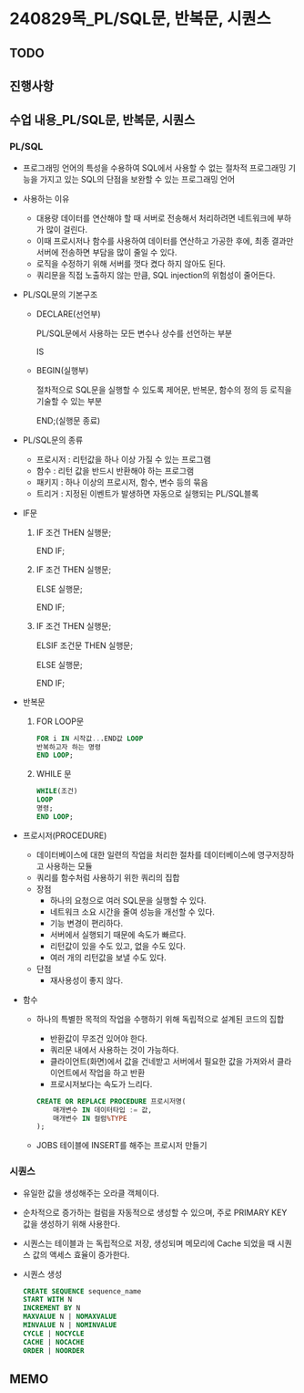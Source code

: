 # 240829목_PL/SQL문, 반복문, 시퀀스

## TODO

## 진행사항

## 수업 내용_PL/SQL문, 반복문, 시퀀스

### PL/SQL

* 프로그래밍 언어의 특성을 수용하여 SQL에서 사용할 수 없는 절차적 프로그래밍 기능을 가지고 있는 SQL의 단점을 보완할 수 있는 프로그래밍 언어

* 사용하는 이유

  * 대용량 데이터를 연산해야 할 때 서버로 전송해서 처리하려면 네트워크에 부하가 많이 걸린다.
  * 이때 프로시저나 함수를 사용하여 데이터를 연산하고 가공한 후에, 최종 결과만 서버에 전송하면 부담을 많이 줄일 수 있다.
  * 로직을 수정하기 위해 서버를 껏다 켰다 하지 않아도 된다.
  * 쿼리문을 직접 노출하지 않는 만큼, SQL injection의 위험성이 줄어든다.

* PL/SQL문의 기본구조

  * DECLARE(선언부)

    PL/SQL문에서 사용하는 모든 변수나 상수를 선언하는 부분

    IS

  * BEGIN(실행부)

    절차적으로 SQL문을 실행할 수 있도록 제어문, 반복문, 함수의 정의 등 로직을 기술할 수 있는 부분

    END;(실행문 종료)

* PL/SQL문의 종류

  * 프로시저 : 리턴값을 하나 이상 가질 수 있는 프로그램
  * 함수 : 리턴 값을 반드시 반환해야 하는 프로그램
  * 패키지 : 하나 이상의 프로시저, 함수, 변수 등의 묶음
  * 트리거 : 지정된 이벤트가 발생하면 자동으로 실행되는 PL/SQL블록

* IF문

  1. IF 조건 THEN 실행문;

     END IF;

  2. IF 조건 THEN 실행문;

     ELSE 실행문;

     END IF;

  3. IF 조건 THEN 실행문;

     ELSIF 조건문 THEN 실행문;

     ELSE 실행문;

     END IF;

* 반복문

  1. FOR LOOP문

     ```SQL
     FOR i IN 시작값...END값 LOOP
     반복하고자 하는 명령
     END LOOP;
     ```

  2. WHILE 문

     ```SQL
     WHILE(조건)
     LOOP
     명령;
     END LOOP;
     ```

* 프로시저(PROCEDURE)

  * 데이터베이스에 대한 일련의 작업을 처리한 절차를 데이터베이스에 영구저장하고 사용하는 모듈
  * 쿼리를 함수처럼 사용하기 위한 쿼리의 집합
  * 장점
    * 하나의 요청으로 여러 SQL문을 실행할 수 있다.
    * 네트워크 소요 시간을 줄여 성능을 개선할 수 있다.
    * 기능 변경이 편리하다.
    * 서버에서 실행되기 때문에 속도가 빠르다.
    * 리턴값이 있을 수도 있고, 없을 수도 있다.
    * 여러 개의 리턴값을 보낼 수도 있다.
  * 단점
    * 재사용성이 좋지 않다.

* 함수

  * 하나의 특별한 목적의 작업을 수행하기 위해 독립적으로 설계된 코드의 집합

    * 반환값이 무조건 있어야 한다.
    * 쿼리문 내에서 사용하는 것이 가능하다.
    * 클라이언트(화면)에서 값을 건네받고 서버에서 필요한 값을 가져와서 클라이언트에서 작업을 하고 반환
    * 프로시저보다는 속도가 느리다.

    ```SQL
    CREATE OR REPLACE PROCEDURE 프로시저명(
    	매개변수 IN 데이터타입 := 값,
        매개변수 IN 컬럼%TYPE
    );
    ```

  * JOBS 테이블에 INSERT를 해주는 프로시저 만들기


### 시퀀스

* 유일한 값을 생성해주는 오라클 객체이다. 

* 순차적으로 증가하는 컬럼을 자동적으로 생성할 수 있으며, 주로 PRIMARY KEY 값을 생성하기 위해 사용한다.

* 시퀀스는 테이블과 는 독립적으로 저장, 생성되며 메모리에 Cache 되었을 때 시퀀스 값의 액세스 효율이 증가한다.

* 시퀀스 생성

  ```sql
  CREATE SEQUENCE sequence_name
  START WITH N
  INCREMENT BY N
  MAXVALUE N | NOMAXVALUE
  MINVALUE N | NOMINVALUE
  CYCLE | NOCYCLE
  CACHE | NOCACHE
  ORDER | NOORDER
  ```

## MEMO
